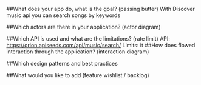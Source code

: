 ##What does your app do, what is the goal? (passing butter)
With Discover music api you can search songs by keywords

##Which actors are there in your application? (actor diagram)

##Which API is used and what are the limitations? (rate limit)
API:  https://orion.apiseeds.com/api/music/search/ 
Limits: it 
##How does flowed interaction through the application? (interaction diagram)

##Which design patterns and best practices

##What would you like to add (feature wishlist / backlog)


